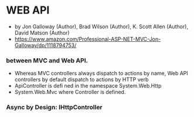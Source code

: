 #  WEB API
- by Jon Galloway (Author), Brad Wilson (Author), K. Scott Allen (Author), David Matson (Author)
- https://www.amazon.com/Professional-ASP-NET-MVC-Jon-Galloway/dp/1118794753/

### between MVC and Web API. 
- Whereas MVC controllers always dispatch to actions by name, Web API controllers by default dispatch to actions by HTTP verb
- ApiController is defi ned in the namespace System.Web.Http 
- System.Web.Mvc where Controller is defined. 
### Async by Design: IHttpController 
